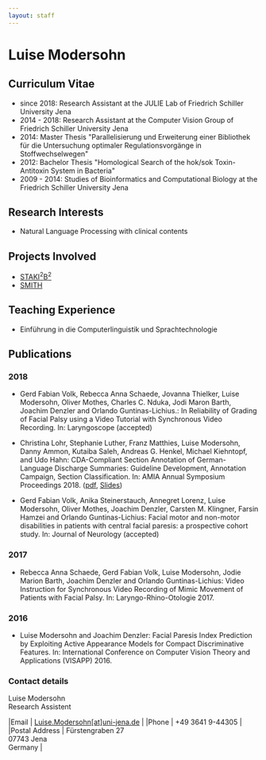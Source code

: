 ```yaml
---
layout: staff
---
```


# Luise Modersohn

## Curriculum Vitae
* since 2018: Research Assistant at the JULIE Lab of Friedrich Schiller University Jena
* 2014 - 2018: Research Assistant at the Computer Vision Group of Friedrich Schiller University Jena
* 2014: Master Thesis "Parallelisierung und Erweiterung einer Bibliothek für die Untersuchung optimaler Regulationsvorgänge in Stoffwechselwegen"
* 2012: Bachelor Thesis "Homological Search of the hok/sok Toxin-Antitoxin System in Bacteria"
* 2009 - 2014: Studies of Bioinformatics and Computational Biology at the Friedrich Schiller University Jena


## Research Interests

* Natural Language Processing with clinical contents

## Projects Involved
* [STAKI<sup>2</sup>B<sup>2</sup>](http://gepris.dfg.de/gepris/projekt/315098900)
* [SMITH](http://www.smith.care/)

## Teaching Experience
* Einführung in die Computerlinguistik und Sprachtechnologie

## Publications

### 2018
* Gerd Fabian Volk, Rebecca Anna Schaede, Jovanna Thielker, Luise Modersohn, Oliver Mothes, Charles C. Nduka, Jodi Maron Barth, Joachim Denzler and Orlando Guntinas-Lichius.: In Reliability of Grading of Facial Palsy using a Video Tutorial with Synchronous Video Recording. In: Laryngoscope (accepted)

* Christina Lohr, Stephanie Luther, Franz Matthies, Luise Modersohn, Danny Ammon, Kutaiba Saleh, Andreas G. Henkel, Michael Kiehntopf, and Udo Hahn: CDA-Compliant Section Annotation of German-Language Discharge Summaries: Guideline Development, Annotation Campaign, Section Classification. In: AMIA Annual Symposium Proceedings 2018. ([pdf](/downloads/publications/papers/lohr-2018-amia-sections.pdf), [Slides](/downloads/publications/slides/lohr-2018-amia-sections-slides.pdf))

* Gerd Fabian Volk, Anika Steinerstauch, Annegret Lorenz, Luise Modersohn, Oliver Mothes, Joachim Denzler, Carsten M. Klingner, Farsin Hamzei and Orlando Guntinas-Lichius: Facial motor and non-motor disabilities in patients with central facial paresis: a prospective cohort study. In: Journal of Neurology (accepted)


### 2017
* Rebecca Anna Schaede, Gerd Fabian Volk, Luise Modersohn, Jodie Marion Barth, Joachim Denzler and Orlando Guntinas-Lichius: Video Instruction for Synchronous Video Recording of Mimic Movement of Patients with Facial Palsy. In: Laryngo-Rhino-Otologie 2017.

### 2016
* Luise Modersohn and Joachim Denzler: Facial Paresis Index Prediction by Exploiting Active Appearance Models for Compact Discriminative Features. In: International Conference on Computer Vision Theory and Applications (VISAPP) 2016.

### Contact details
Luise Modersohn<br/>
Research Assistent

|Email | [Luise.Modersohn[at]uni-jena.de](mailto:Luise.Modersohn@uni-jena.de) |
|Phone | +49 3641 9-44305 |
|Postal Address | Fürstengraben 27<br/> 07743 Jena<br/> Germany |
